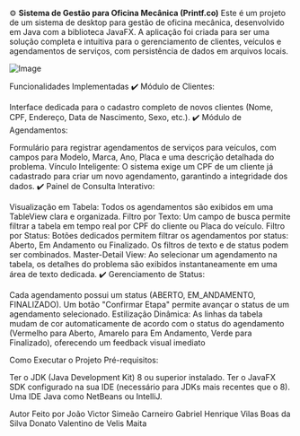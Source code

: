⚙️ **Sistema de Gestão para Oficina Mecânica (Printf.co)**
Este é um projeto de um sistema de desktop para gestão de oficina mecânica, desenvolvido em Java com a biblioteca JavaFX. A aplicação foi criada para ser uma solução completa e intuitiva para o gerenciamento de clientes, veículos e agendamentos de serviços, com persistência de dados em arquivos locais.

![Image](https://github.com/user-attachments/assets/87004e91-61f5-409e-927a-8acb28914653)


Funcionalidades Implementadas
✔️ Módulo de Clientes:

Interface dedicada para o cadastro completo de novos clientes (Nome, CPF, Endereço, Data de Nascimento, Sexo, etc.).
✔️ Módulo de Agendamentos:

Formulário para registrar agendamentos de serviços para veículos, com campos para Modelo, Marca, Ano, Placa e uma descrição detalhada do problema.
Vínculo Inteligente: O sistema exige um CPF de um cliente já cadastrado para criar um novo agendamento, garantindo a integridade dos dados.
✔️ Painel de Consulta Interativo:

Visualização em Tabela: Todos os agendamentos são exibidos em uma TableView clara e organizada.
Filtro por Texto: Um campo de busca permite filtrar a tabela em tempo real por CPF do cliente ou Placa do veículo.
Filtro por Status: Botões dedicados permitem filtrar os agendamentos por status: Aberto, Em Andamento ou Finalizado. Os filtros de texto e de status podem ser combinados.
Master-Detail View: Ao selecionar um agendamento na tabela, os detalhes do problema são exibidos instantaneamente em uma área de texto dedicada.
✔️ Gerenciamento de Status:

Cada agendamento possui um status (ABERTO, EM_ANDAMENTO, FINALIZADO).
Um botão "Confirmar Etapa" permite avançar o status de um agendamento selecionado.
Estilização Dinâmica: As linhas da tabela mudam de cor automaticamente de acordo com o status do agendamento (Vermelho para Aberto, Amarelo para Em Andamento, Verde para Finalizado), oferecendo um feedback visual imediato

Como Executar o Projeto
Pré-requisitos:

Ter o JDK (Java Development Kit) 8 ou superior instalado.
Ter o JavaFX SDK configurado na sua IDE (necessário para JDKs mais recentes que o 8).
Uma IDE Java como NetBeans ou IntelliJ.

Autor
Feito por
João Victor Simeão Carneiro
Gabriel Henrique Vilas Boas da Silva
Donato Valentino de Velis Maita

